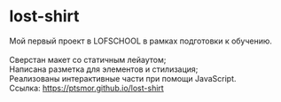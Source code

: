 # lost-shirt

Мой первый проект в LOFSCHOOL в рамках подготовки к обучению.<br><br>
Сверстан макет со статичным лейаутом;<br>
Написана разметка для элементов и стилизация;<br>
Реализованы интерактивные части при помощи JavaScript.<br>
Ссылка: https://ptsmor.github.io/lost-shirt
